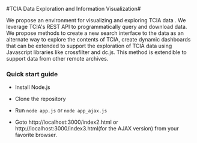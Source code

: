 #TCIA Data Exploration and Information Visualization#

We propose an environment for visualizing and exploring TCIA data . We leverage TCIA's REST API to programmatically query and download data. We propose methods to create a new search interface to the data as an alternate way to explore the contents of TCIA, create dynamic dashboards that can be extended to support the exploration of TCIA data using Javascript libraries like crossfilter and dc.js. This method is extendible to support data from other remote archives.

### Quick start guide ###

* Install Node.js
* Clone the repository
* Run 
```node app.js```
 or 
```node app_ajax.js```

* Goto http://localhost:3000/index2.html or http://localhost:3000/index3.html(for the AJAX version) from your favorite browser.